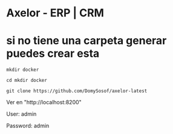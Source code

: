 # Axelor - ERP | CRM

# si no tiene una carpeta generar puedes crear esta 
```
mkdir docker 
```

```
cd mkdir docker
```

```
git clone https://github.com/DomySosof/axelor-latest
```
 
Ver en "http://localhost:8200"

User: admin 

Password: admin


